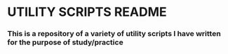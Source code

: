 # UTILITY SCRIPTS README
### This is a repository of a variety of utility scripts I have written for the purpose of study/practice